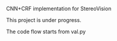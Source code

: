 CNN+CRF implementation for StereoVision

This project is under progress.

The code flow starts from val.py
